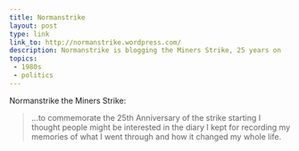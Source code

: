 ```yaml
---
title: Normanstrike
layout: post
type: link
link_to: http://normanstrike.wordpress.com/
description: Normanstrike is blogging the Miners Strike, 25 years on
topics:
 - 1980s
 - politics
---
```

Normanstrike the Miners Strike:
> ...to commemorate the 25th Anniversary of the strike starting I thought people might be interested in the diary I kept for recording my memories of what I went through and how it changed my whole life.